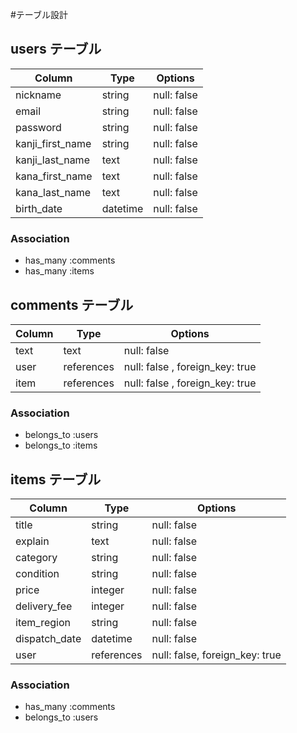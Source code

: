 #テーブル設計

## users テーブル

| Column           | Type     | Options     |
| ---------------- | -------- | ----------- |
| nickname         | string   | null: false |
| email            | string   | null: false |
| password         | string   | null: false |
| kanji_first_name | string   | null: false |
| kanji_last_name  | text     | null: false |
| kana_first_name  | text     | null: false |
| kana_last_name   | text     | null: false |
| birth_date       | datetime | null: false |

### Association

- has_many :comments
- has_many :items

## comments テーブル

| Column    | Type       | Options                         |
| --------- | ---------- | ------------------------------- |
| text      | text       | null: false                     |
| user      | references | null: false , foreign_key: true |
| item      | references | null: false , foreign_key: true |

### Association

- belongs_to :users
- belongs_to :items

## items テーブル

| Column        | Type       | Options                         |
| ------------- | ---------- | ------------------------------- |
| title         | string     | null: false                     |
| explain       | text       | null: false                     |
| category      | string     | null: false                     |
| condition     | string     | null: false                     |
| price         | integer    | null: false                     |
| delivery_fee  | integer    | null: false                     |
| item_region   | string     | null: false                     |
| dispatch_date | datetime   | null: false                     |
| user          | references | null: false, foreign_key: true  |

### Association

- has_many :comments
- belongs_to :users